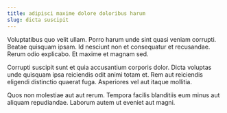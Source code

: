 ```yaml
---
title: adipisci maxime dolore doloribus harum
slug: dicta suscipit
---
```


Voluptatibus quo velit ullam. Porro harum unde sint quasi veniam corrupti. Beatae quisquam ipsam. Id nesciunt non et consequatur et recusandae. Rerum odio explicabo. Et maxime et magnam sed.

Corrupti suscipit sunt et quia accusantium corporis dolor. Dicta voluptas unde quisquam ipsa reiciendis odit animi totam et. Rem aut reiciendis eligendi distinctio quaerat fuga. Asperiores vel aut itaque mollitia.

Quos non molestiae aut aut rerum. Tempora facilis blanditiis eum minus aut aliquam repudiandae. Laborum autem ut eveniet aut magni.
